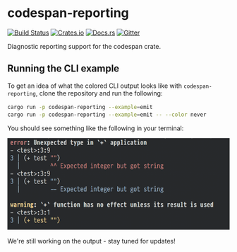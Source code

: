 # codespan-reporting

[![Build Status][travis-badge]][travis-url]
[![Crates.io][crate-badge]][crate-url]
[![Docs.rs][docs-badge]][docs-url]
[![Gitter][gitter-badge]][gitter-lobby]

[travis-badge]: https://travis-ci.org/brendanzab/codespan.svg?branch=master
[travis-url]: https://travis-ci.org/brendanzab/codespan
[crate-url]: https://crates.io/crates/codespan-reporting
[crate-badge]: https://img.shields.io/crates/v/codespan-reporting.svg
[docs-url]: https://docs.rs/codespan-reporting
[docs-badge]: https://docs.rs/codespan-reporting/badge.svg
[gitter-badge]: https://badges.gitter.im/codespan-rs/codespan.svg
[gitter-lobby]: https://gitter.im/codespan-rs/Lobby

Diagnostic reporting support for the codespan crate.

## Running the CLI example

To get an idea of what the colored CLI output looks like with
`codespan-reporting`, clone the repository and run the following:

```sh
cargo run -p codespan-reporting --example=emit
cargo run -p codespan-reporting --example=emit -- --color never
```

You should see something like the following in your terminal:

![screenshot](./assets/screenshot.png)

We're still working on the output - stay tuned for updates!
